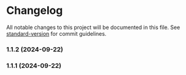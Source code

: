 # Changelog

All notable changes to this project will be documented in this file. See [standard-version](https://github.com/conventional-changelog/standard-version) for commit guidelines.

### 1.1.2 (2024-09-22)

### 1.1.1 (2024-09-22)
